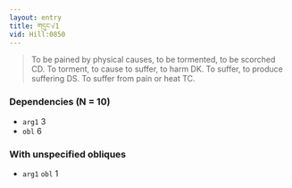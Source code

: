 ```yaml
---
layout: entry
title: གདུང་√1
vid: Hill:0850
---
```

> To be pained by physical causes, to be tormented, to be scorched CD\. To torment, to cause to suffer, to harm DK\. To suffer, to produce suffering DS\. To suffer from pain or heat TC\.


### Dependencies (N = 10)
* `arg1` 3
* `obl` 6


### With unspecified obliques
* `arg1` `obl` 1
